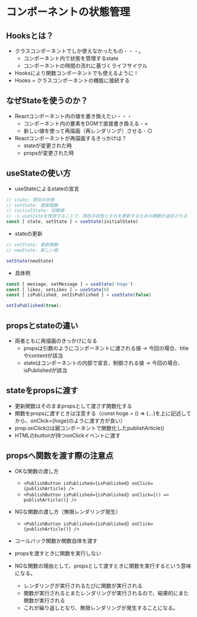 # コンポーネントの状態管理
## Hooksとは？
- クラスコンポーネントでしか使えなかったもの・・・。
  - コンポーネント内で状態を管理するstate
  - コンポーネントの時間の流れに基づくライフサイクル
- Hooksにより関数コンポーネントでも使えるように！
- Hooks = クラスコンポーネントの機能に接続する

## なぜStateを使うのか？
- Reactコンポーネント内の値を書き換えたい・・・
  - コンポーネント内の要素をDOMで直接書き換える - ×
  - 新しい値を使って再描画（再レンダリング）させる - ○
- Reactコンポーネントが再描画するきっかけは？
  - stateが変更された時
  - propsが変更された時

## useStateの使い方
- useStateによるstateの宣言
```jsx
// state: 現在の状態
// setState: 更新関数
// initialState: 初期値
// -> useStateを使用することで、現在の状態とそれを更新するための関数が返却される
const [ state, setState ] = useState(initialState)
```

- stateの更新
```jsx
// setState: 更新関数
// newState: 新しい値

setState(newState)
```

- 具体例
```jsx
const [ message, setMessage ] = useState('hoge')
const [ likes, setLikes ] = useState(0)
const [ isPublished, setIsPublished ] = useState(false)

setIsPublished(true);
```

## propsとstateの違い
- 両者ともに再描画のきっかけになる
  - propsは引数のようにコンポーネントに渡される値 -> 今回の場合、titleやcontentが該当
  - stateはコンポーネントの内部で宣言、制御される値 -> 今回の場合、isPublishedが該当

## stateをpropsに渡す
- 更新関数はそのままpropsとして渡さず関数化する
- 関数をpropsに渡すときは注意する（const hoge = () => {...}を上に記述してから、onClick={hoge}のように渡す方が良い）
- prop.onClick()は親コンポーネントで関数化したpublishArticle()
- HTMLのbuttonが持つonClickイベントに渡す

## propsへ関数を渡す際の注意点
- OKな関数の渡し方
  - `<PublishButton isPublished={isPublished} onClick={publishArticle} />`
  - `<PublishButton isPublished={isPublished} onClick={() => publishArticle()} />`
- NGな関数の渡し方（無限レンダリング発生）
  - `<PublishButton isPublished={isPublished} onClick={publishArticle()} />`

- コールバック関数か関数自体を渡す
- propsを渡すときに関数を実行しない

- NGな関数の理由として、propsとして渡すときに関数を実行するという意味になる。
  - レンダリングが実行されるたびに関数が実行される
  - 関数が実行されるとまたレンダリングが実行されるので、結果的にまた関数が実行される
  - これが繰り返しとなり、無限レンダリングが発生することになる。